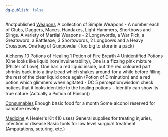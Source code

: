 ```yaml
---
dg-publish: false
---
```

#notpublished 
<u>Weapons</u>
A collection of Simple Weapons - A number each of Clubs, Daggers, Maces, Handaxes, Light Hammers, Shortbows and Slings.
A variety of Martial Weapons - 2 Longswords, a War Pick, a Greatsword, a Battleaxe, 3 Shortswords, 2 Longbows and a Heavy Crossbow.
One keg of Gunpowder (Too big to store in a pack)

<u>Alchemy</u>
10 Potions of Healing
1 Potion of Fire Breath
4 Unidentified Potions (One looks like liquid iron(Invulnerability), One is a fizzing pink mixture (Philter of Love), One has a red liquid inside, but the red coloured part shrinks back into a tiny bead which shakes around for a while before filling the rest of the clear liquid once again (Potion of Diminution) and a red potion which glimmers when agitated - DC 5 perception/wisdom check notices that it looks identicle to the healing potions - Identify can show its true nature (Actually a Potion of Poison))

<u>Consumables</u>
Enough basic food for a month
Some alcohol reserved for campfire revelry

<u>Medicine</u>
A Healer's Kit (10 uses)
General supplies for treating injuries, infection or disease
Basic tools for low level surgical treatment (Amputations, suturing, etc.)


